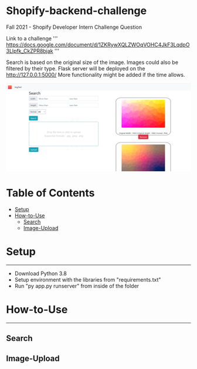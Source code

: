 # Shopify-backend-challenge
Fall 2021 - Shopify Developer Intern Challenge Question

Link to a challenge
'''
https://docs.google.com/document/d/1ZKRywXQLZWOqVOHC4JkF3LqdpO3Llpfk_CkZPR8bjak
'''

Search is based on the original size of the image. Images could also be filtered by their type.
Flask server will be deployed on the http://127.0.0.1:5000/
More functionality might be added if the time allows.

![alt text](https://github.com/Developik/Shopify-backend-challenge/blob/master/readme_imgs/img1.png?raw=true)

# Table of Contents
- [Setup](#Setup)
- [How-to-Use](#How-to-Use)
    - [Search](#Search)
    - [Image-Upload](#Image-Upload)

# Setup
-----
* Download Python 3.8
* Setup environment with the libraries from "requirements.txt"
* Run "py app.py runserver" from inside of the folder

# How-to-Use
-----

## Search

## Image-Upload
